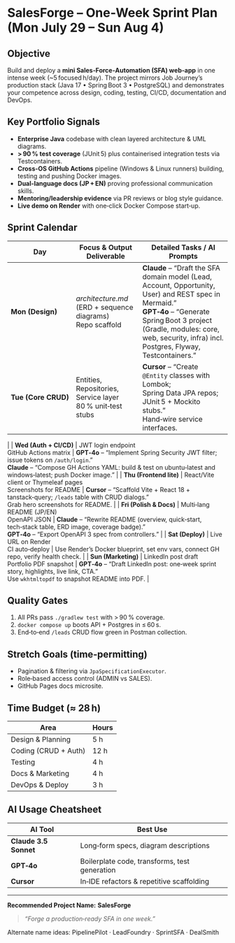 # SalesForge – One‑Week Sprint Plan (Mon July 29 – Sun Aug 4)

## Objective
Build and deploy a **mini Sales‑Force‑Automation (SFA) web‑app** in one intense week (~5 focused h/day). The project mirrors Job Journey’s production stack (Java 17 • Spring Boot 3 • PostgreSQL) and demonstrates your competence across design, coding, testing, CI/CD, documentation and DevOps.

## Key Portfolio Signals
- **Enterprise Java** codebase with clean layered architecture & UML diagrams.
- **> 90 % test coverage** (JUnit 5) plus containerised integration tests via Testcontainers.
- **Cross‑OS GitHub Actions** pipeline (Windows & Linux runners) building, testing and pushing Docker images.
- **Dual‑language docs (JP + EN)** proving professional communication skills.
- **Mentoring/leadership evidence** via PR reviews or blog style guidance.
- **Live demo on Render** with one‑click Docker Compose start‑up.

## Sprint Calendar
| Day | Focus & Output Deliverable | Detailed Tasks / AI Prompts |
| --- | ------------------------- | --------------------------- |
| **Mon (Design)** | *architecture.md* (ERD + sequence diagrams)<br>Repo scaffold | **Claude** – “Draft the SFA domain model (Lead, Account, Opportunity, User) and REST spec in Mermaid.”<br>**GPT‑4o** – “Generate Spring Boot 3 project (Gradle, modules: core, web, security, infra) incl. Postgres, Flyway, Testcontainers.” |
| **Tue (Core CRUD)** | Entities, Repositories, Service layer<br>80 % unit‑test stubs | **Cursor** – “Create `@Entity` classes with Lombok; Spring Data JPA repos; JUnit 5 + Mockito stubs.”<br>Hand‑wire service interfaces.
|
| **Wed (Auth + CI/CD)** | JWT login endpoint<br>GitHub Actions matrix | **GPT‑4o** – “Implement Spring Security JWT filter; issue tokens on `/auth/login`.”<br>**Claude** – “Compose GH Actions YAML: build & test on ubuntu‑latest and windows‑latest; push Docker image.” |
| **Thu (Frontend lite)** | React/Vite client or Thymeleaf pages<br>Screenshots for README | **Cursor** – “Scaffold Vite + React 18 + tanstack‑query; `/leads` table with CRUD dialogs.”<br>Grab hero screenshots for README. |
| **Fri (Polish & Docs)** | Multi‑lang README (JP/EN)<br>OpenAPI JSON | **Claude** – “Rewrite README (overview, quick‑start, tech‑stack table, ERD image, coverage badge).”<br>**GPT‑4o** – “Export OpenAPI 3 spec from controllers.” |
| **Sat (Deploy)** | Live URL on Render<br>CI auto‑deploy | Use Render’s Docker blueprint, set env vars, connect GH repo, verify health check.
|
| **Sun (Marketing)** | LinkedIn post draft<br>Portfolio PDF snapshot | **GPT‑4o** – “Draft LinkedIn post: one‑week sprint story, highlights, live link, CTA.”<br>Use `wkhtmltopdf` to snapshot README into PDF. |

## Quality Gates
1. All PRs pass `./gradlew test` with > 90 % coverage.
2. `docker compose up` boots API + Postgres in ≤ 60 s.
3. End‑to‑end `/leads` CRUD flow green in Postman collection.

## Stretch Goals (time‑permitting)
- Pagination & filtering via `JpaSpecificationExecutor`.
- Role‑based access control (ADMIN vs SALES).
- GitHub Pages docs microsite.

## Time Budget (≈ 28 h)
| Area | Hours |
| --- | --- |
| Design & Planning | 5 h |
| Coding (CRUD + Auth) | 12 h |
| Testing | 4 h |
| Docs & Marketing | 4 h |
| DevOps & Deploy | 3 h |

## AI Usage Cheatsheet
| AI Tool | Best Use |
| --- | --- |
| **Claude 3.5 Sonnet** | Long‑form specs, diagram descriptions |
| **GPT‑4o** | Boilerplate code, transforms, test generation |
| **Cursor** | In‑IDE refactors & repetitive scaffolding |

---
**Recommended Project Name:** **SalesForge**
> *“Forge a production‑ready SFA in one week.”*

Alternate name ideas: PipelinePilot · LeadFoundry · SprintSFA · DealSmith

